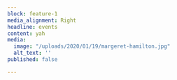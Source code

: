 ```yaml
---
block: feature-1
media_alignment: Right
headline: events
content: yah
media:
  image: "/uploads/2020/01/19/margeret-hamilton.jpg"
  alt_text: ''
published: false

---
```

